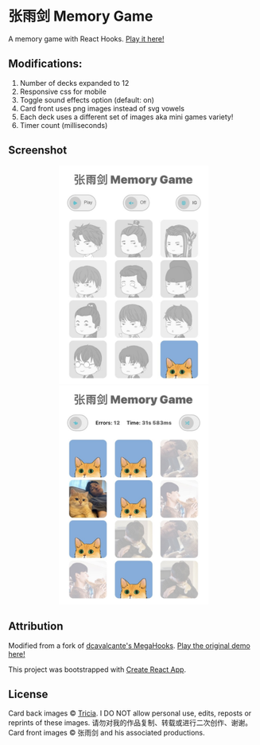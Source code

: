 # 张雨剑 Memory Game

A memory game with React Hooks. [Play it here!](https://seowxft.github.io/memory-yujian)

## Modifications:

1. Number of decks expanded to 12
2. Responsive css for mobile
3. Toggle sound effects option (default: on)
4. Card front uses png images instead of svg vowels
5. Each deck uses a different set of images aka mini games variety!
6. Timer count (milliseconds)

## Screenshot

<p align="center">
  <img src="https://github.com/seowxft/memory-yujian/blob/main/public/screenshot1.jpg" alt="Screenshot" width="300"/>
    <img src="https://github.com/seowxft/memory-yujian/blob/main/public/screenshot2.jpg" alt="Screenshot" width="300"/>
</p>

## Attribution

Modified from a fork of [dcavalcante's MegaHooks](https://github.com/dcavalcante/megahooks). [Play the original demo here!](https://lightcode.com.br/megahooks)

This project was bootstrapped with [Create React App](https://github.com/facebook/create-react-app).

## License

Card back images © [Tricia](https://www.instagram.com/tysunkete/). I DO NOT allow personal use, edits, reposts or reprints of these images. 请勿对我的作品复制、转载或进行二次创作、谢谢。
Card front images © 张雨剑 and his associated productions.
